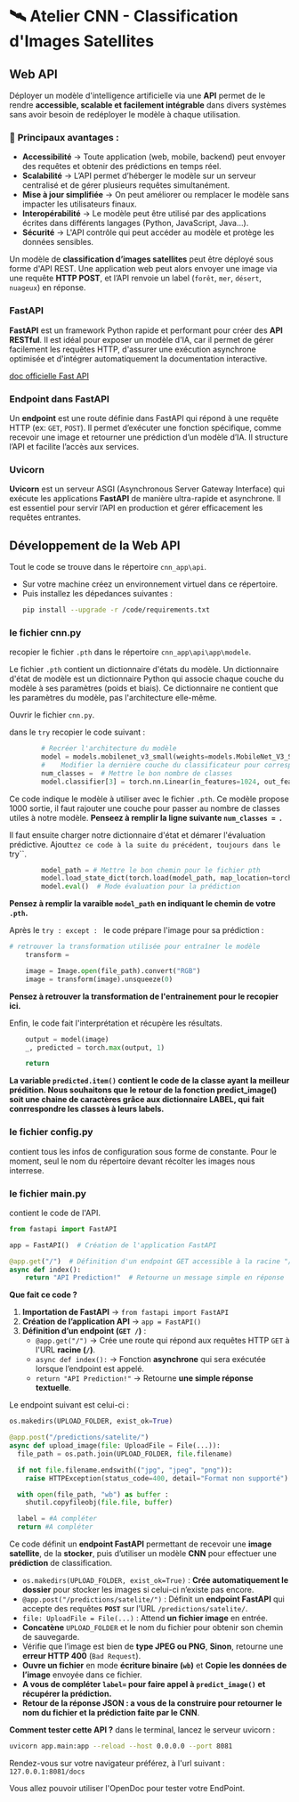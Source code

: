 # 🛰️ Atelier CNN - Classification d'Images Satellites  

## Web API
Déployer un modèle d'intelligence artificielle via une **API** permet de le rendre **accessible, scalable et facilement intégrable** dans divers systèmes sans avoir besoin de redéployer le modèle à chaque utilisation.

### 🔹 **Principaux avantages :**  
- **Accessibilité** → Toute application (web, mobile, backend) peut envoyer des requêtes et obtenir des prédictions en temps réel.
- **Scalabilité** → L’API permet d’héberger le modèle sur un serveur centralisé et de gérer plusieurs requêtes simultanément.
- **Mise à jour simplifiée** → On peut améliorer ou remplacer le modèle sans impacter les utilisateurs finaux.
- **Interopérabilité** → Le modèle peut être utilisé par des applications écrites dans différents langages (Python, JavaScript, Java…).
- **Sécurité** → L'API contrôle qui peut accéder au modèle et protège les données sensibles.  

Un modèle de **classification d’images satellites** peut être déployé sous forme d'API REST. Une application web peut alors envoyer une image via une requête **HTTP POST**, et l’API renvoie un label (`forêt`, `mer`, `désert`, `nuageux`) en réponse.

### FastAPI
**FastAPI** est un framework Python rapide et performant pour créer des **API RESTful**. Il est idéal pour exposer un modèle d'IA, car il permet de gérer facilement les requêtes HTTP, d'assurer une exécution asynchrone optimisée et d'intégrer automatiquement la documentation interactive.

[doc officielle Fast API](https://fastapi.tiangolo.com/fr/learn/)

### **Endpoint dans FastAPI**  
Un **endpoint** est une route définie dans FastAPI qui répond à une requête HTTP (ex: `GET`, `POST`). Il permet d’exécuter une fonction spécifique, comme recevoir une image et retourner une prédiction d’un modèle d’IA. Il structure l’API et facilite l’accès aux services.

### **Uvicorn**  
**Uvicorn** est un serveur ASGI (Asynchronous Server Gateway Interface) qui exécute les applications **FastAPI** de manière ultra-rapide et asynchrone. Il est essentiel pour servir l’API en production et gérer efficacement les requêtes entrantes.

## Développement de la Web API
Tout le code se trouve dans le répertoire ``cnn_app\api``.
- Sur votre machine créez un environnement virtuel dans ce répertoire.
- Puis installez les dépedances suivantes :
  ```bash
  pip install --upgrade -r /code/requirements.txt
  ```
### le fichier cnn.py
recopier le fichier ``.pth`` dans le répertoire ``cnn_app\api\app\modele``.

Le fichier ``.pth`` contient un dictionnaire d'états du modèle. Un dictionnaire d'état de modèle est un dictionnaire Python qui associe chaque couche du modèle à ses paramètres (poids et biais). Ce dictionnaire ne contient que les paramètres du modèle, pas l'architecture elle-même.

Ouvrir le fichier ``cnn.py``.

dans le ``try`` recopier le code suivant :
```python
        # Recréer l'architecture du modèle
        model = models.mobilenet_v3_small(weights=models.MobileNet_V3_Small_Weights.DEFAULT)  # False car on charge nos propres poids
        #    Modifier la dernière couche du classificateur pour correspondre aux poids entraînés
        num_classes =  # Mettre le bon nombre de classes
        model.classifier[3] = torch.nn.Linear(in_features=1024, out_features=num_classes)
```
Ce code indique le modèle à utiliser avec le fichier ``.pth``. Ce modèle propose 1000 sortie, il faut rajouter une couche pour passer au nombre de classes utiles à notre modèle. 
**Penseez à remplir la ligne suivante ``num_classes = ``.**

Il faut ensuite charger notre dictionnaire d'état et démarer l'évaluation prédictive. Ajout``tez ce code à la suite du précédent, toujours dans le ``try``.
```python
        model_path = # Mettre le bon chemin pour le fichier pth
        model.load_state_dict(torch.load(model_path, map_location=torch.device("cpu")), strict=False)  # Charger les poids
        model.eval()  # Mode évaluation pour la prédiction
```
**Pensez à remplir la varaible ``model_path`` en indiquant le chemin de votre ``.pth``.**

Après le ``try : except : `` le code prépare l'image pour sa prédiction :
```python
# retrouver la transformation utilisée pour entraîner le modèle
    transform = 

    image = Image.open(file_path).convert("RGB")
    image = transform(image).unsqueeze(0)
```
**Pensez à retrouver la transformation de l'entrainement pour le recopier ici.**

Enfin, le code fait l'interprétation et récupère les résultats.
```python
    output = model(image)
    _, predicted = torch.max(output, 1)

    return 
```
**La variable ``predicted.item()`` contient le code de la classe ayant la meilleur prédition. Nous souhaitons que le retour de la fonction predict_image() soit une chaine de caractères grâce aux dictionnaire LABEL, qui fait conrrespondre les classes à leurs labels.**

### le fichier config.py
contient tous les infos de configuration sous forme de constante. Pour le moment, seul le nom du répertoire devant récolter les images nous interrese.

### le fichier main.py
contient le code de l'API.

```python
from fastapi import FastAPI

app = FastAPI()  # Création de l'application FastAPI

@app.get("/")  # Définition d'un endpoint GET accessible à la racine "/"
async def index():
    return "API Prediction!"  # Retourne un message simple en réponse
```

**Que fait ce code ?**
1. **Importation de FastAPI** → `from fastapi import FastAPI`
2. **Création de l’application API** → `app = FastAPI()`
3. **Définition d’un endpoint (`GET /`)** :
   - `@app.get("/")` → Crée une route qui répond aux requêtes HTTP `GET` à l'URL **racine (`/`)**.
   - `async def index():` → Fonction **asynchrone** qui sera exécutée lorsque l’endpoint est appelé.
   - `return "API Prediction!"` → Retourne **une simple réponse textuelle**.

Le endpoint suivant est celui-ci :
```python
os.makedirs(UPLOAD_FOLDER, exist_ok=True)

@app.post("/predictions/satelite/")
async def upload_image(file: UploadFile = File(...)):
  file_path = os.path.join(UPLOAD_FOLDER, file.filename)

  if not file.filename.endswith(("jpg", "jpeg", "png")):
    raise HTTPException(status_code=400, detail="Format non supporté")

  with open(file_path, "wb") as buffer :
    shutil.copyfileobj(file.file, buffer)

  label = #A compléter
  return #A compléter
```

Ce code définit un **endpoint FastAPI** permettant de recevoir une **image satellite**, de la **stocker**, puis d’utiliser un modèle **CNN** pour effectuer une **prédiction** de classification.
- `os.makedirs(UPLOAD_FOLDER, exist_ok=True)` : **Crée automatiquement le dossier** pour stocker les images si celui-ci n’existe pas encore.
- `@app.post("/predictions/satelite/")` : Définit un **endpoint FastAPI** qui accepte des requêtes **`POST`** sur l’URL `/predictions/satelite/`.  
- `file: UploadFile = File(...)` : Attend **un fichier image** en entrée.
- **Concatène** `UPLOAD_FOLDER` et le nom du fichier pour obtenir son chemin de sauvegarde.
- Vérifie que l’image est bien de **type JPEG ou PNG**, **Sinon**, retourne une **erreur HTTP 400** (`Bad Request`).
- **Ouvre un fichier** en mode **écriture binaire (`wb`)** et **Copie les données de l’image** envoyée dans ce fichier.
- **A vous de compléter ``label=`` pour faire appel à `predict_image()` et récupérer la prédiction.**
- **Retour de la réponse JSON : a vous de la construire pour retourner le nom du fichier et la prédiction faite par le CNN**.

**Comment tester cette API ?**
dans le terminal, lancez le serveur uvicorn :
   ```bash
   uvicorn app.main:app --reload --host 0.0.0.0 --port 8081
   ```

Rendez-vous sur votre navigateur préférez, à l'url suivant : `127.0.0.1:8081/docs`

Vous allez pouvoir utiliser l'OpenDoc pour tester votre EndPoint.
